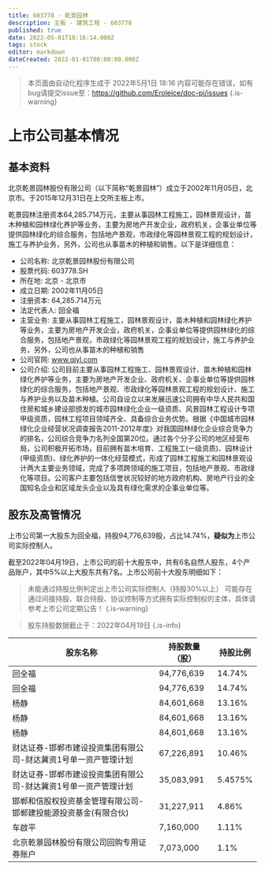 ```yaml
---
title: 603778 - 乾景园林
description: 主板 - 建筑工程 - 603778
published: true
date: 2022-05-01T18:16:14.000Z
tags: stock
editor: markdown
dateCreated: 2022-01-01T00:00:00.000Z
---
```


> 本页面由自动化程序生成于 2022年5月1日 18:16
> 内容可能存在错误，如有bug请提交issue至：https://github.com/Eroleice/doc-pi/issues
{.is-warning}

# 上市公司基本情况

## 基本资料

北京乾景园林股份有限公司（以下简称“乾景园林”）成立于2002年11月05日，北京市。于2015年12月31日在上交所主板上市。

乾景园林注册资本64,285.714万元，主要从事园林工程施工，园林景观设计，苗木种植和园林绿化养护等业务，主要为房地产开发企业，政府机关，企事业单位等提供园林绿化的综合服务，包括地产景观，市政绿化等园林景观工程的规划设计，施工与养护业务，另外，公司也从事苗木的种植和销售。以下是详细信息：

- 公司名称: 北京乾景园林股份有限公司
- 股票代码: 603778.SH
- 所在地: 北京 - 北京市
- 成立日期: 2002年11月05日
- 注册资本: 64,285.714万元
- 法定代表人: 回全福
- 主营业务: 主要从事园林工程施工，园林景观设计，苗木种植和园林绿化养护等业务，主要为房地产开发企业，政府机关，企事业单位等提供园林绿化的综合服务，包括地产景观，市政绿化等园林景观工程的规划设计，施工与养护业务，另外，公司也从事苗木的种植和销售
- 公司官网: www.qjyl.com
- 公司介绍: 公司目前主要从事园林工程施工、园林景观设计、苗木种植和园林绿化养护等业务，主要为房地产开发企业、政府机关、企事业单位等提供园林绿化的综合服务，包括地产景观、市政绿化等园林景观工程的规划设计、施工与养护业务以及苗木种植。公司自设立以来发展迅速公司拥有中华人民共和国住房和城乡建设部颁发的城市园林绿化企业一级资质、风景园林工程设计专项甲级资质，园林工程项目领域齐全、具备综合业务优势。根据《中国城市园林绿化企业经营状况调查报告2011-2012年度》对我国园林绿化企业综合竞争力的排名，公司综合竞争力名列全国第20位。通过各个分子公司的地区经营布局，公司积极开拓市场，目前拥有苗木培育、工程施工(一级资质)、园林设计(甲级资质)、绿化养护的一体化经营模式，形成了园林工程施工和园林景观设计两大主要业务领域，完成了多项跨领域的施工项目，包括地产景观、市政绿化等项目。公司客户主要包括信誉状况较好的地方政府机构、房地产行业的全国知名企业和区域龙头企业以及具有绿化需求的企事业单位等。


## 股东及高管情况

上市公司第一大股东为回全福，持股94,776,639股，占比14.74%，**疑似为**上市公司实际控制人。

截至2022年04月19日，上市公司的前十大股东中，共有6名自然人股东，4个产品账户，其中5%以上大股东共有7名。上市公司前十大股东明细如下：

> 未能通过持股比例判定出上市公司实际控制人（持股30%以上）
> 可能存在通过间接持股、联合持股、协议控制等方式拥有实际控制权的主体，具体请参考上市公司定期公告！
{.is-warning}

> 股东持股数据截止于：2022年04月19日
{.is-info}

| 股东名称 | 持股数量（股） | 持股比例 |
| --- | --- | --- |
| 回全福 | 94,776,639 | 14.74% |
| 回全福 | 94,776,639 | 14.74% |
| 杨静 | 84,601,668 | 13.16% |
| 杨静 | 84,601,668 | 13.16% |
| 杨静 | 84,601,668 | 13.16% |
| 财达证券-邯郸市建设投资集团有限公司-财达冀资1号单一资产管理计划 | 67,226,891 | 10.46% |
| 财达证券-邯郸市建设投资集团有限公司-财达冀资1号单一资产管理计划 | 35,083,991 | 5.4575% |
| 邯郸和信股权投资基金管理有限公司-邯郸建投能源投资基金(有限合伙) | 31,227,911 | 4.86% |
| 车啟平 | 7,160,000 | 1.11% |
| 北京乾景园林股份有限公司回购专用证券账户 | 7,073,000 | 1.1% |




